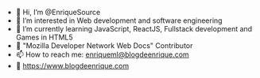 - 👋 Hi, I’m @EnriqueSource
- 👀 I’m interested in Web development and software engineering
- 🌱 I’m currently learning JavaScript, ReactJS, Fullstack development and Games in HTML5
- 💞️ "Mozilla Developer Network Web Docs" Contributor
- 📫 How to reach me: enriqueml@blogdeenrique.com
- 📒 https://www.blogdeenrique.com

<!---
EnriqueSource/EnriqueSource is a ✨ special ✨ repository because its `README.md` (this file) appears on your GitHub profile.
You can click the Preview link to take a look at your changes.
--->
